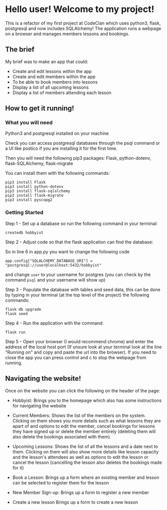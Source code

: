 # Hello user! Welcome to my project!
This is a refactor of my first project at CodeClan which uses python3, flask, postgresql and now includes SQLAlchemy!
The application runs a webpage on a browser and manages members lessons and bookings.

## The brief
My brief was to make an app that could:
- Create and edit lessons within the app
- Create and edit members within the app
- To be able to book members into lessons
- Display a list of all upcoming lessons
- Display a list of members attending each lesson

## How to get it running!

### What you will need
Python3 and postgresql installed on your machine

Check you can access postgresql databases through the psql command or a UI like postico if you are installing it for the first time.

Then you will need the following pip3 packages:
Flask, python-dotenv, flask-SQLAlchemy, flask-migrate

You can install them with the following commands:
```
pip3 install Flask
pip3 install python-dotenv
pip3 install flask-sqlalchemy
pip3 install flask-migrate
pip3 install pyscopg2
```

### Getting Started

Step 1 - Set up a database so run the following command in your terminal:
```
createdb hobbyist
```
Step 2 - Adjust code so that the flask application can find the database:

So in line 6 in app.py you want to change the following code
```
app.config["SQLALCHEMY_DATABASE_URI"] = "postgresql://user@localhost:5432/hobbyist"
```

and change `user` to your username for postgres (you can check by the command `psql` and your username will show up)

Step 3 - Populate the database with tables and seed data, this can be done by typing in your terminal (at the top level of the project) the following commands:
```
flask db upgrade
flask seed
```
Step 4 - Run the application with the command:
```
flask run
```
Step 5 - Open your browser (I would recommend chrome) and enter the address of the local host port (If unsure look at your terminal look at the line "Running on" and copy and paste the url into the browser).
If you need to close the app you can press control and c to stop the webpage from running.

## Navigating the website!
Once on the website you can click the following on the header of the page:
- Hobbyist:
Brings you to the homepage which also has some instructions for navigating the website

- Current Members:
Shows the list of the members on the system. Clicking on them shows you more details such as what lessons they are apart of and options to edit the member, cancel bookings for lessons they have signed up or delete the member entirely (deleting them will also delete the bookings associated with them).

- Upcoming Lessons:
Shows the list of all the lessons and a date next to them. Clicking on them will also show more details like lesson capacity and the lesson's attendees as well as options to edit the lesson or cancel the lesson (cancelling the lesson also deletes the bookings made for it)

- Book a Lesson:
Brings up a form where an existing member and lesson can be selected to register them for the lesson

- New Member Sign-up:
Brings up a form to register a new member

- Create a new lesson
Brings up a form to create a new lesson
